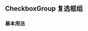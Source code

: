 <div class="demo-header">
<p class="overviewicon">
  <span class="wapi-ui-checkbox-group wapi-form-radioboxgroup"/>
</p>

## CheckboxGroup 复选框组

<mobile-uxlink widget-name="CheckboxGroup"></mobile-uxlink>
</div>

### 基本用法

<mobile-view link="checkbox-group/base"></mobile-view>

<br>

<mobile-attributes link="checkbox-group"></mobile-attributes>
